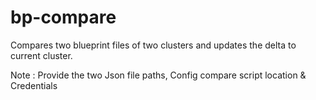 # bp-compare

Compares two blueprint files of two clusters and updates the delta to current cluster.

Note :
Provide the two Json file paths, Config compare script location & Credentials
